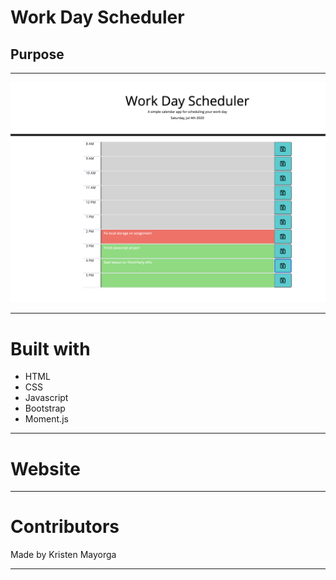 # Work Day Scheduler 

## Purpose 


---


![alt text](https://github.com/Mayorgak/workday-scheduler/blob/master/assets/images/workday.png)
___

# Built with 
 * HTML
 * CSS
 * Javascript
 * Bootstrap
 * Moment.js 

---

# Website 



---

# Contributors 

Made by Kristen Mayorga

---



